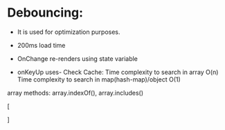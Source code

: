# Debouncing:

- It is used for optimization purposes.
- 200ms load time 


- OnChange re-renders using state variable
- onKeyUp uses- Check
Cache:
Time complexity to search in array O(n)
Time complexity to search in map(hash-map)/object O(1)

array methods: array.indexOf(), array.includes()

[

]